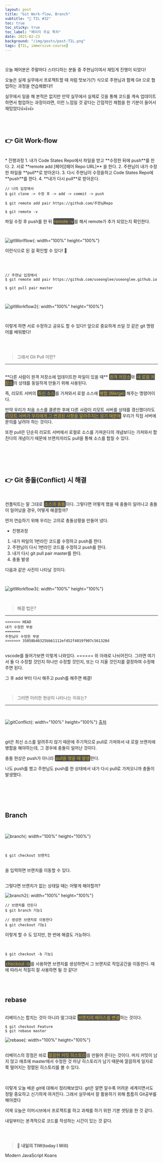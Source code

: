 ```yaml
---
layout: post
title: "Git Work-flow, Branch"
subtitle: "📅 TIL #32"
toc: true
toc_sticky: true
toc_label: "페이지 주요 목차"
date: 2021-02-23
background: "/img/posts/post-TIL.png"
tags: [TIL, immersive-course]
---
```


<br/>

오늘 페어분은 주말마다 스터디하는 분들 중 주현님이여서 재밌게 진행이 되었다!

오늘은 실제 실무에서 프로젝트할 때 처럼 맛보기(?) 식으로 주현님과 함께 Git 으로 협업하는 과정을 연습해봤다!!

실무에서 일을 해 본적은 없지만 만약 실무에서 실제로 깃을 통해 코드를 계속 업데이트하면서 협업하는 과정이라면, 이런 느낌일 것 같다는 간접적인 체험을 한 기분이 들어서 재밌었다👍👍👍

<br/>
<br/>

## 👉 Git Work-flow

<br/>
* 진행과정
1. 내가 Code States Repo에서 파일을 받고 **수정한 뒤에 push**를 한다.
2. 서로 **remote add [페어][페어 Repo URL]** 을 한다.
2. 주현님이 내가 수정한 파일을 **pull**로 받아온다.
3. 다시 주현님이 수정을하고 Code States Repo에 **push**를 한다.
4. **내가 다시 pull**로 받아온다.

<br/>

```
// 나의 입장에서
$ git clone -> 수정 후 -> add -> commit -> push

$ git remote add pair https://github.com/주현님Repo

$ git remote -v
```

파일 수정 후 push를 한 뒤 <span style ="background-color:#4e5357; color:#f2b810; border-radius:4px; padding:2px">remote -v</span>를 해서 remote가 추가 되었는지 확인한다.

<br/>

![gitWorlflow](https://user-images.githubusercontent.com/75570915/108846074-88706e00-7621-11eb-835f-6048f88ffc5a.png){: width="100%" height="100%"}

이런식으로 된 걸 확인할 수 있다! 🙌

<br/>
<br>

```
// 주현님 입장에서
$ git remote add pair https://github.com/useonglee/useonglee.github.io

$ git pull pair master
```

<br/>

![gitWorkflow2](https://user-images.githubusercontent.com/75570915/108846231-b05fd180-7621-11eb-9780-cbcc5eb12a6e.png){: width="100%" height="100%"}

<br/>

이렇게 하면 서로 수정하고 공유도 할 수 있다!! 앞으로 중요하게 쓰일 것 같은 git 명령어를 배워봤다!

<br/>
<br/>

> 그래서 Git Pull 이란?
---

<br/>
**다른 사람이 원격 저장소에 업데이트한 파일이 있을 때** <span style ="background-color:#4e5357; color:#f2b810; border-radius:4px; padding:2px">원격 저장소</span>와 <span style ="background-color:#4e5357; color:#f2b810; border-radius:4px; padding:2px">내 로컬 저장소</span>의 상태를 동일하게 만들기 위해 사용된다.

즉, 리모트 서버의 <span style ="background-color:#4e5357; color:#f2b810; border-radius:4px; padding:2px">최신 소스</span>를 가져와서 로컬 소스에 <span style ="background-color:#4e5357; color:#f2b810; border-radius:4px; padding:2px">병합 (Merge)</span> 해주는 명령어이다.

만약 우리가 처음 소스를 클론한 후에 다른 사람이 리모트 서버를 상태를 갱신했더라도 <span style ="background-color:#4e5357; color:#f2b810; border-radius:4px; padding:2px">리모트 서버가 우리에게 그 변경된 사항을 알려주지는 않기 때문에</span> 우리가 직접 서버에 문의를 날려야 하는 것이다.

또한 pull은 단순히 리모트 서버에서 로컬로 소스를 가져온다의 개념보다는 가져와서 합친다의 개념이기 때문에 브랜치끼리도 pull을 통해 소스를 합칠 수 있다.

<br/>
<br/>
<br/>
<br/>

## 👉 Git 충돌(Conflict) 시 해결

<br/>

컨플릭트는 말 그대로 <span style ="background-color:#4e5357; color:#f2b810; border-radius:4px; padding:2px">소스의 충돌</span>이다. 그렇다면 어떻게 했을 때 충돌이 일어나고 충돌이 일어났을 경우, 어떻게 해결할까?

먼저 연습하기 위해 우리는 고의로 충돌상황을 만들어 냈다.

* 진행과정
1. 내가 파일의 1번라인 코드를 수정하고 push를 한다.
2. 주현님이 다시 1번라인 코드를 수정하고 push를 한다.
3. 내가 다시 git pull pair master를 한다.
4. 충돌 발생

다음과 같은 사진이 나타날 것이다.

<br/>

![gitWorkflow3](https://user-images.githubusercontent.com/75570915/108848687-a390ad00-7624-11eb-9d1c-6f7ca1b75ebb.png){: width="100%" height="100%"}

<br/>

> 해결 법은?
--- 


```
<<<<<<< HEAD
내가 수정한 부분
=======
주현님이 수정한 부분
>>>>>>> 35058b46325bb61112efd52f4019f907c561328d
```

<br/>
vscode를 들어가보면 이렇게 나와있다. ====== 위 아래로 나뉘어진다. 그러면 여기서 둘 다 수정할 것인지 하나만 수정할 것인지, 또는 다 지울 것인지를 결정하여 수정해주면 된다.

그 후 add 부터 다시 해주고 push를 해주면 해결!

<br/>

> 그러면 이러한 현상이 나타나는 이유는?
---

<br/>

![gitConflict](https://user-images.githubusercontent.com/75570915/108851837-3848da00-7628-11eb-9ceb-8b0f43b1ef78.png){: width="100%" height="100%"}
[출처]

[출처]: https://m.blog.naver.com/PostView.nhn?blogId=asdf2017&logNo=221574655738&proxyReferer=https:%2F%2Fwww.google.com%2F

<br/>

git은 최신 소스를 알려주지 않기 때문에 주기적으로 pull로 가져와서 내 로컬 브랜치에 병합을 해야하는데, 그 경우에 충돌이 일어난 것이다. 

충돌 현상은 push가 아니라 <span style ="background-color:#4e5357; color:#f2b810; border-radius:4px; padding:2px">pull을 했을 때 발생</span>한다.

나도 push를 했고 주현님도 push를 한 상태에서 내가 다시 pull로 가져오니까 충돌이 발생했다.

<br/>
<br/>
<br/>
<br/>

## Branch

<br/>

![branch](https://user-images.githubusercontent.com/75570915/108852356-db99ef00-7628-11eb-9e60-36067ac9ee79.png){: width="100%" height="100%"}

<br/>

```
$ git checkout 브랜치1
```

<br/>
을 입력하면 브랜치를 이동할 수 있다. 

<br/>
<br/>

그렇다면 브랜치가 없는 상태일 때는 어떻게 해야할까?

![branch2](https://user-images.githubusercontent.com/75570915/108852687-464b2a80-7629-11eb-9bce-0cc2f24a4897.png){: width="100%" height="100%"}


```
// 브랜치를 만든다
$ git branch 기능1

// 생성한 브랜치로 이동한다
$ git checkout 기능1
```

이렇게 할 수 도 있지만, 한 번에 해결도 가능하다. 

<br/>

```
$ git checkout -b 기능1
```

<span style ="background-color:#4e5357; color:#f2b810; border-radius:4px; padding:2px">checkout -b</span>를 사용하면 브랜치를 생성하면서 그 브랜치로 작업공간을 이동한다. 때에 따라서 적절히 잘 사용하면 될 것 같다!

<br/>
<br/>

## rebase

<br/>
리베이스는 합치는 것이 아니라 말그대로 <span style ="background-color:#4e5357; color:#f2b810; border-radius:4px; padding:2px">브랜치의 베이스를 변경</span>하는 것이다.

<br/>

```
$ git checkout Feature
$ git rebase master
```

![rebase](https://user-images.githubusercontent.com/75570915/108853370-ff116980-7629-11eb-8056-a0e6a4aa2d70.png){: width="100%" height="100%"}

<br/>
리베이스의 장점은 바로 <span style ="background-color:#4e5357; color:#f2b810; border-radius:4px; padding:2px">깔끔한 커밋 히스토리</span>를 만들어 준다는 것이다. 머지 커밋이 남지 않고 애초에 master에서 수정한 것 마냥 히스토리가 남기 때문에 깔끔하게 일자로 쭉 떨어지는 정렬된 히스토리를 볼 수 있다.

<br/>
<br/>
<br/>

이렇게 오늘 배운 git에 대해서 정리해보았다. git은 알면 알수록 어려운 세계이면서도 정말 중요하고 신기하게 여겨진다. 그래서 실무에서 잘 활용하기 위해 틈틈히 Git공부를 해야겠다

어제 오늘은 이머시브에서 프로젝트를 하고 과제를 하기 위한 기본 셋팅을 한 것 같다.

내일부터는 본격적으로 코드를 작성하는 시간이 있는 것 같다. 

<br/>
<br/>

> 👊 **내일의 TIW(today I Will)**

Modern JavaScript Koans
